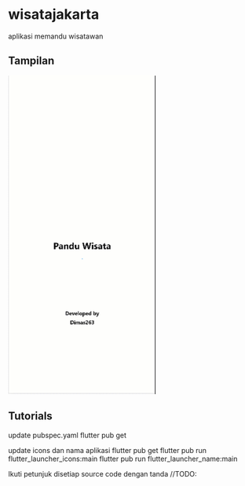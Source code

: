 # wisatajakarta

aplikasi memandu wisatawan

## Tampilan
<img src="images/panduwisata.gif" alt="alt text" width="300"/>

## Tutorials
update pubspec.yaml
   flutter pub get

update icons dan nama aplikasi
   flutter pub get
   flutter pub run flutter_launcher_icons:main
   flutter pub run flutter_launcher_name:main

Ikuti petunjuk disetiap source code dengan tanda //TODO: